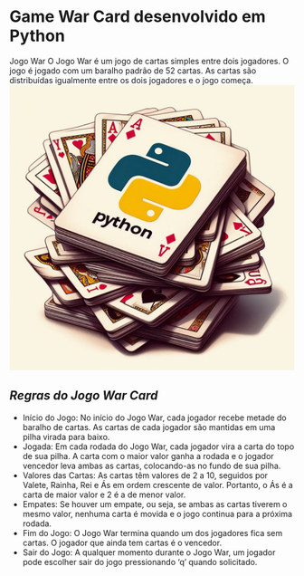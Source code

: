 # Game War Card desenvolvido em Python

Jogo War
O Jogo War é um jogo de cartas simples entre dois jogadores. O jogo é jogado com um baralho padrão de 52 cartas. As cartas são distribuídas igualmente entre os dois jogadores e o jogo começa.
![Imagem fazendo alusão a um baraho de cartas contendo o símbolo da linguagem Python](https://github.com/Penichezito/war-game/blob/main/img/war-card-python.jpg)

## ***Regras do Jogo War Card***

+ Início do Jogo: No início do Jogo War, cada jogador recebe metade do baralho de cartas. As cartas de cada jogador são mantidas em uma pilha virada para baixo.
+ Jogada: Em cada rodada do Jogo War, cada jogador vira a carta do topo de sua pilha. A carta com o maior valor ganha a rodada e o jogador vencedor leva ambas as cartas, colocando-as no fundo de sua pilha.
+ Valores das Cartas: As cartas têm valores de 2 a 10, seguidos por Valete, Rainha, Rei e Ás em ordem crescente de valor. Portanto, o Ás é a carta de maior valor e 2 é a de menor valor.
+ Empates: Se houver um empate, ou seja, se ambas as cartas tiverem o mesmo valor, nenhuma carta é movida e o jogo continua para a próxima rodada.
+ Fim do Jogo: O Jogo War termina quando um dos jogadores fica sem cartas. O jogador que ainda tem cartas é o vencedor.
+ Sair do Jogo: A qualquer momento durante o Jogo War, um jogador pode escolher sair do jogo pressionando ‘q’ quando solicitado.

